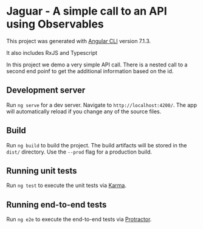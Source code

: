 # Jaguar - A simple call to an API using Observables

This project was generated with [Angular CLI](https://github.com/angular/angular-cli) version 7.1.3.

It also includes RxJS and Typescript

In this project we demo a very simple API call. There is a nested call to a second end poinf to get the additional information based on the id.

## Development server

Run `ng serve` for a dev server. Navigate to `http://localhost:4200/`. The app will automatically reload if you change any of the source files.

## Build

Run `ng build` to build the project. The build artifacts will be stored in the `dist/` directory. Use the `--prod` flag for a production build.

## Running unit tests

Run `ng test` to execute the unit tests via [Karma](https://karma-runner.github.io).

## Running end-to-end tests

Run `ng e2e` to execute the end-to-end tests via [Protractor](http://www.protractortest.org/).

